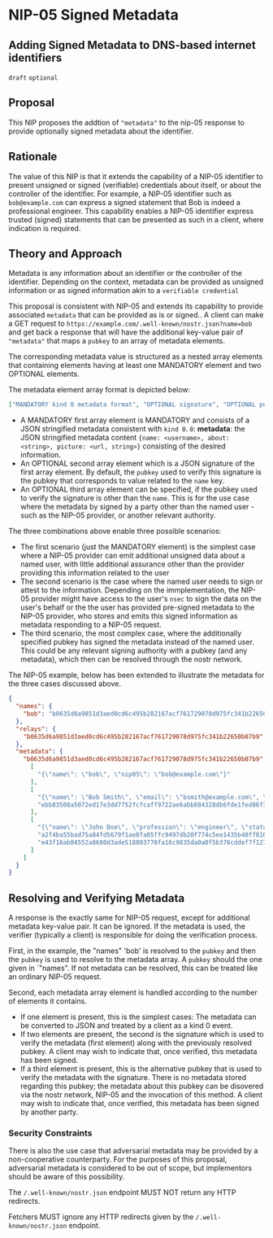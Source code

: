 NIP-05 Signed Metadata
======

Adding Signed Metadata to DNS-based internet identifiers
----------------------------------------------------

`draft` `optional`

## Proposal

This NIP proposes the addtion of ```"metadata"``` to the nip-05 response to provide optionally signed metadata about the identifier.

## Rationale

The value of this NIP is that it extends the capability of a NIP-05 identifier to present unsigned or signed (verifiable) credentials about itself, or about the controller of the identifier. For example, a NIP-05 identifier such as ```bob@example.com``` can express a signed statement that Bob is indeed a professional engineer. This capability enables a NIP-05 identifier express trusted (signed) statements that can be presented as such in a client, where indication is required.

## Theory and Approach

Metadata is any information about an identifier or the controller of the identifier. Depending on the context, metadata can be provided as unsigned information or as signed information akin to a ```verifiable credential``` 

This proposal is consistent with NIP-05 and extends its capability to provide associated ```metadata``` that can be provided as is or signed.. A client can make a GET request to `https://example.com/.well-known/nostr.json?name=bob` and get back a response that will have the additional key-value pair of ```"metadata"``` that maps a ```pubkey``` to an array of metadata elements. 

The corresponding metadata value is structured as a nested array elements that containing elements having at least one MANDATORY element and two OPTIONAL elements. 

The metadata element array format is depicted below:
```json 
["MANDATORY kind 0 metadata format", "OPTIONAL signature", "OPTIONAL pubkey"]
```

* A MANDATORY first array element is MANDATORY and consists of a JSON stringified metadata consistent with ```kind 0```.  `0`: **metadata**: the JSON stringified metadata content  `{name: <username>, about: <string>, picture: <url, string>}` consisting of the desired information.
* An OPTIONAL second array element which is a JSON signature of the first array element. By default, the ```pubkey``` used to verify this signature is the pubkey that corresponds to value related to the ```name``` key. 
* An OPTIONAL third array element can be specified, if the pubkey used to verify the signature is other than the ```name```. This is for the use case where the metadata by signed by a party other than the named user - such as the NIP-05 provider, or another relevant authority.

The three combinations above enable three possible scenarios:

* The first scenario (just the MANDATORY element) is the simplest case where a NIP-05 provider can emit additional unsigned data about a named user, with little additional assurance other than the provider providing this information related to the user
* The second scenario is the case where the named user needs to sign or attest to the information. Depending on the immplementation, the NIP-05 provider might have access to the user's ```nsec``` to sign the data on the user's behalf or the the user has provided pre-signed metadata to the NIP-05 provider, who stores and emits this signed information as metadata responding to a NIP-05 request.
* The third scenario, the most complex case, where the additionally specified pubkey has signed the metadata instead of the named user. This could be any relevant signing authority with a pubkey (and any metadata), which then can be resolved through the nostr network.

The NIP-05 example, below has been extended to illustrate the metadata for the three cases discussed above.

```json
{
  "names": {
    "bob": "b0635d6a9851d3aed0cd6c495b282167acf761729078d975fc341b22650b07b9"
  },
  "relays": {
    "b0635d6a9851d3aed0cd6c495b282167acf761729078d975fc341b22650b07b9": [ "wss://relay.example.com", "wss://relay2.example.com" ]
  },
  "metadata": {
    "b0635d6a9851d3aed0cd6c495b282167acf761729078d975fc341b22650b07b9": [
      [
        "{\"name\": \"bob\", \"nip05\": \"bob@example.com\"}"
      ],
      [
        "{\"name\": \"Bob Smith\", \"email\": \"bsmith@example.com\", \"status\": \"employed\"}",
        "ebb83508a5072ed17e3dd7752fcfcaff9722ae6abb884328db6fde1fed86f357000f8fd75b4303a3ea7cc4913e72744e936064088c9ecc81ff84b442b60d1820"
      ],
      [
        "{\"name\": \"John Doe\", \"profession\": \"engineer\", \"status\": \"active\"}",
        "a2f4ba55bad75a84fd5679f1ae8fa05ffc9497db20f774c5ee1435b40ff81638f9f9f0a5a8ed8c631d52b9ae56d5d6209b3a48ed8ed535fb80cc693e79e2dba7",
        "e43f16ab84552a8680d3ade518803770fa16c9835da0a0f5b376cddef7f12786"
      ]
    ]
  }
}
````

## Resolving and Verifying Metadata

A response is the exactly same for NIP-05 request, except for additional metadata key-value pair. It can be ignored. If the metadata is used, the verifier (typically a client) is responsible for doing the verification process.

First, in the example, the "names" 'bob' is resolved to the ```pubkey``` and then the ```pubkey``` is used to resolve to the metadata array. A ```pubkey``` should the one given in `"names". If not metadata can be resolved, this can be treated like an ordinary NIP-05 request.

Second, each metadata array element is handled according to the number of elements it contains.

* If one element is present, this is the simplest cases: The metadata can be converted to JSON and treated by a client as a kind 0 event.
* If two elements are present, the second is the signature which is used to verify the metadata (first element) along with the previously resolved pubkey. A client may wish to indicate that, once verified, this metadata has been signed.
* If a third element is present, this is the alternative pubkey that is used to verify the metadata with the signature. There is no metadata stored regarding this pubkey; the metadata about this pubkey can be disovered via the nostr network, NIP-05 and the invocation of this method. A client may wish to indicate that, once verified, this metadata has been signed by another party.


### Security Constraints

There is also the use case that adversarial metadata may be provided by a non-cooperative counterparty. For the purposes of this proposal, adversarial metadata is considered to be out of scope, but implementors should be aware of this possibility. 

The `/.well-known/nostr.json` endpoint MUST NOT return any HTTP redirects.

Fetchers MUST ignore any HTTP redirects given by the `/.well-known/nostr.json` endpoint.
